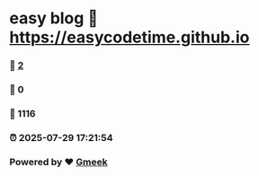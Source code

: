 # easy blog :link: https://easycodetime.github.io 
### :page_facing_up: [2](https://easycodetime.github.io/tag.html) 
### :speech_balloon: 0 
### :hibiscus: 1116 
### :alarm_clock: 2025-07-29 17:21:54 
### Powered by :heart: [Gmeek](https://github.com/Meekdai/Gmeek)
